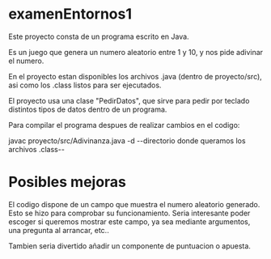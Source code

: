 # examenEntornos1

Este proyecto consta de un programa escrito en Java.

Es un juego que genera un numero aleatorio entre 1 y 10, y nos pide adivinar el numero.

En el proyecto estan disponibles los archivos .java (dentro de proyecto/src), asi como los .class listos para ser ejecutados.

El proyecto usa una clase "PedirDatos", que sirve para pedir por teclado distintos tipos de datos dentro de un programa.

Para compilar el programa despues de realizar cambios en el codigo:

javac proyecto/src/Adivinanza.java -d --directorio donde queramos los archivos .class--


# Posibles mejoras

El codigo dispone de un campo que muestra el numero aleatorio generado. Esto se hizo para comprobar su funcionamiento.
Seria interesante poder escoger si queremos mostrar este campo, ya sea mediante argumentos, una pregunta al arrancar, etc..

Tambien seria divertido añadir un componente de puntuacion o apuesta.


